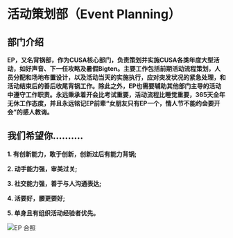 # 活动策划部（Event Planning）

## **部门介绍**

**EP，又名背锅部，作为CUSA核心部门，负责策划并实施CUSA各类年度大型活动，如好声音、下一任攻略及暑假Bigten。主要工作包括前期活动流程策划，人员分配和场地布置设计，以及活动当天的实施执行，应对突发状况的紧急处理，和活动结束后的善后收尾背锅工作。除此之外，EP也需要辅助其他部门主导的活动中遵守工作职责。永远秉承着开会比考试重要，活动流程比睡觉重要，365天全年无休工作态度，并且永远铭记EP前辈“女朋友只有EP一个，情人节不能约会要开会”的感人教诲。**

## **我们希望你..........**

**1. 有创新能力，敢于创新，创新过后有能力背锅;**

**2. 动手能力强，审美过关;**

**3. 社交能力强，善于与人沟通表达;**

**4. 活要好，腰更要好;**

**5. 单身且有组织活动经验者优先。**

![EP &#x5408;&#x7167;](https://lh4.googleusercontent.com/TJdBX1d_HQV65ZeftsLhcMIl-AfvPqJpD5D03B-PAU6eQs8J5xenA1V3UAsoDJ1t9SyEKxzwmL1Z7bL0PekkiTYmNe5NFMp5DsrJO2j64KQYChNb1aUJHy9WK9LgDo8jgJV2iu7eCMXl9iozFA)

